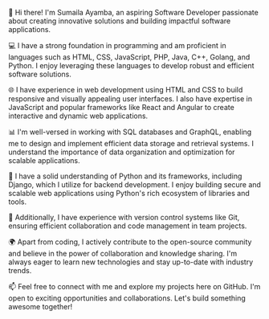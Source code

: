 👋 Hi there! I'm Sumaila Ayamba, an aspiring Software Developer passionate about creating innovative solutions and building impactful software applications.

💻 I have a strong foundation in programming and am proficient in languages such as HTML, CSS, JavaScript, PHP, Java, C++, Golang, and Python. I enjoy leveraging these languages to develop robust and efficient software solutions.

🌐 I have experience in web development using HTML and CSS to build responsive and visually appealing user interfaces. I also have expertise in JavaScript and popular frameworks like React and Angular to create interactive and dynamic web applications.

📊 I'm well-versed in working with SQL databases and GraphQL, enabling me to design and implement efficient data storage and retrieval systems. I understand the importance of data organization and optimization for scalable applications.

🐍 I have a solid understanding of Python and its frameworks, including Django, which I utilize for backend development. I enjoy building secure and scalable web applications using Python's rich ecosystem of libraries and tools.

🔧 Additionally, I have experience with version control systems like Git, ensuring efficient collaboration and code management in team projects.

🌍 Apart from coding, I actively contribute to the open-source community and believe in the power of collaboration and knowledge sharing. I'm always eager to learn new technologies and stay up-to-date with industry trends.

📫 Feel free to connect with me and explore my projects here on GitHub. I'm open to exciting opportunities and collaborations. Let's build something awesome together!

